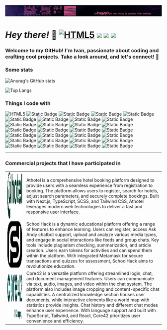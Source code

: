 <img alt="LG6" src="/lg6.png">

# *Hey there!* 👋 <a href="https://www.instagram.com/ivan_chyzh"><img alt="HTML5" src="https://img.shields.io/badge/Instagram-white?style=for-the-badge&logo=instagram&link=https%3A%2F%2Fwww.instagram.com%2Fivan_chyzh%2F"></a> <a href="https://www.linkedin.com/in/ivan-chyzh-8b927722a/"><img src="https://img.shields.io/badge/LinkedIn-white?style=for-the-badge&logo=linkedin&logoColor=blue&link=https%3A%2F%2Fwww.instagram.com%2Fivan_chyzh%2F" /></a> <a href="http://t.me/ivan_chyzh"><img src="https://img.shields.io/badge/Telegram-white?style=for-the-badge&logo=Telegram&logoColor=blue&link=https%3A%2F%2Fwww.instagram.com%2Fivan_chyzh%2F" /></a> <a href="mailto:ivan.chyzh.fe@gmail.com"><img src="https://img.shields.io/badge/ivan.chyzh.fe@gmail.com-gray?style=for-the-badge&logo=gmail" /></a>

### Welcome to my GitHub! I'm Ivan, passionate about coding and crafting cool projects. Take a look around, and let's connect! 🚀

<h3>Some stats</h3>

![Anurag's GitHub stats](https://github-readme-stats.vercel.app/api?username=vanyachyzh&show_icons=true&theme=dracula&bg_color=30,e96443,904e95&title_color=fff&text_color=fff)

![Top Langs](https://github-readme-stats.vercel.app/api/top-langs/?username=vanyachyzh&layout=compact&theme=dracula&bg_color=30,e96443,904e95&title_color=fff&text_color=fff)


<h3>Things I code with</h3>

<p>
<img alt="HTML5" src="https://img.shields.io/badge/HTML5-%23f43f5e?style=flat&logo=html5&labelColor=gray">
<img alt="Static Badge" src="https://img.shields.io/badge/JavaScript-%23ec4899?style=flat&logo=JavaScript&labelColor=gray">
<img alt="Static Badge" src="https://img.shields.io/badge/TypeScript-%23d946ef?style=flat&logo=TypeScript&labelColor=gray">
<img alt="Static Badge" src="https://img.shields.io/badge/React-%23a855f7?style=flat&logo=React&labelColor=gray">
<img alt="Static Badge" src="https://img.shields.io/badge/Next-%238b5cf6?style=flat&logo=next.js&labelColor=gray">
<img alt="Static Badge" src="https://img.shields.io/badge/Redux-%236366f1?style=flat&logo=Redux&labelColor=gray">
<img alt="Static Badge" src="https://img.shields.io/badge/CSS3-%233b82f6?style=flat&logo=CSS3&labelColor=gray">
<img alt="Static Badge" src="https://img.shields.io/badge/Tailwind-%230ea5e9?style=flat&logo=tailwindcss&labelColor=gray">
<img alt="Static Badge" src="https://img.shields.io/badge/SASS-%2306b6d4?style=flat&logo=sass&labelColor=gray">
<img alt="Static Badge" src="https://img.shields.io/badge/Less-%2314b8a6?style=flat&logo=less&labelColor=gray">
<img alt="Static Badge" src="https://img.shields.io/badge/styled%20components-%2322c55e?style=flat&logo=styled%20components&labelColor=gray">
<img alt="Static Badge" src="https://img.shields.io/badge/AntDesign-%2384cc16?style=flat&logo=antdesign&labelColor=gray">
<img alt="Static Badge" src="https://img.shields.io/badge/Material%20UI-%23eab308?style=flat&logo=mui&labelColor=gray">
<img alt="Static Badge" src="https://img.shields.io/badge/Cypress-%23f59e0b?style=flat&logo=Cypress&labelColor=gray">
<img alt="Static Badge" src="https://img.shields.io/badge/Jest-%23f97316?style=flat&logo=jest&labelColor=gray">
<img alt="Static Badge" src="https://img.shields.io/badge/Pusher-%23ef4444?style=flat&logo=Pusher&labelColor=gray">
<img alt="Static Badge" src="https://img.shields.io/badge/Postman-%23f43f5e?style=flat&logo=Postman&labelColor=gray">
<img alt="Static Badge" src="https://img.shields.io/badge/Storybook-%23ec4899?style=flat&logo=Storybook&labelColor=gray">
<img alt="Static Badge" src="https://img.shields.io/badge/GrowhBook-%23d946ef?style=flat">
<img alt="Static Badge" src="https://img.shields.io/badge/i18next-%23a855f7?style=flat&logo=i18next&labelColor=gray">
<img alt="Static Badge" src="https://img.shields.io/badge/GitHub-%238b5cf6?style=flat&logo=GitHub&labelColor=gray">
<img alt="Static Badge" src="https://img.shields.io/badge/GitLab-%236366f1?style=flat&logo=GitLab&labelColor=gray">
<img alt="Static Badge" src="https://img.shields.io/badge/Bitbucket-%233b82f6?style=flat&logo=Bitbucket&labelColor=gray">
<img alt="Static Badge" src="https://img.shields.io/badge/SQL-%230ea5e9?style=flat&logo=SQL">
<img alt="Static Badge" src="https://img.shields.io/badge/Firebase-%2306b6d4?style=flat&logo=Firebase&labelColor=gray">
<img alt="Static Badge" src="https://img.shields.io/badge/NPM-%2314b8a6?style=flat&logo=npm&labelColor=gray">
<img alt="Static Badge" src="https://img.shields.io/badge/WebSocket-%2310b981?style=flat">
<img alt="Static Badge" src="https://img.shields.io/badge/RESTful%20API-%2322c55e?style=flat">
<img alt="Static Badge" src="https://img.shields.io/badge/Vercel-%2384cc16?style=flat&logo=Vercel&labelColor=gray">
</p>

---

### Commercial projects that I have participated in 

<table>
  <tbody>
    <tr>
      <td><img src="/athotelLogo.svg" height="150px" /></td>
      <td>Athotel is a comprehensive hotel booking platform designed to provide users with a seamless experience from registration to booking. The platform allows users to register, search for hotels, adjust search parameters, and securely complete bookings. Built with Next.js, TypeScript, SCSS, and Tailwind CSS, Athotel leverages modern web technologies to deliver a fast and responsive user interface.</td>
    </tr>
    <tr>
      <td><img src="/scholhackLogo.svg" height="150px" /></td>
      <td>
SchoolHack is a dynamic educational platform offering a range of features to enhance learning. Users can register, access Ask Andy chatbot support, upload and analyze various media types, and engage in social interactions like feeds and group chats. Key tools include plagiarism checking, summarization, and article creation. Users earn tokens for activities and can spend them within the platform. With integrated Metamask for secure transactions and quizzes for assessment, SchoolHack aims to revolutionize education.</td>
    </tr>
    <tr>
      <td><img src="/core42Dark.svg" height="150px" /></td>
      <td>
Core42 is a versatile platform offering streamlined login, chat, and document management features. Users can communicate via text, audio, images, and video within the chat system. The platform also includes image cropping and content-specific chat capabilities. A centralized knowledge section houses user documents, while interactive elements like a world map with statistics provide insights. Chat history and different chat modes enhance user experience. With language support and built with TypeScript, Tailwind, and React, Core42 prioritizes user convenience and efficiency.</td>
  </tbody>
</table>
